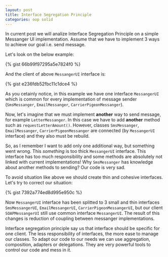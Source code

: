 ```yaml
---
layout: post
title: Interface Segregation Principle
categories: oop solid
---
```


In current post we will analize Interface Segregation Principle on a simple Messanger UI implementation. Assume that we have to implement 3 ways to achieve our goal i.e. send message.

Let's look on the below example:

{% gist 66b99f97295a5e7824f0 %} 

And the client of above `MessangerUI` interface is:

{% gist e236fdb52fbc11c1dce4 %}

As you cetainly notice, in this example we have one interface `MessangerUI` which is common for every implementation of message sender (`SmsMessanger`, `EmailMessanger`, `CarrierPigeonMessanger`).

Now, let's imagine that we must implement **another** way to send message, for example `LetterMessanger`. In this case we have to add **another** method such as `requestLetterAmount()`. However, classes `SmsMessanger`, `EmailMessanger`, `CarrierPigeonMessanger` are connected (by `MessangerUI` interface) and they also must be rebuild. 

So, as I remember I want to add only one additional way, but something went wrong. This *something* is too thick `MessangerUI` interface. This interface has too much responsibility and some methods are absolutely not linked with current implementations! Why `SmsMessanger` has knowledge about another methods to sending? Our code is very sad.

To avoid situation like above we should create thin and cohesive interfaces. Let's try to correct our situation:

{% gist 7392a774ed8d995e950c %} 

Now `MessangerUI` interface has been splitted to 3 small and thin interfaces `SmsMessangerUI`, `EmailMessangerUI`, `CarrierPigeonMessangerUI`, but our client `SOAPMessangerUI` still use common interface `MessangerUI`. The result of this changes is reduction of coupling between messanger implementations.

Interface segregation principle say us that interface should be specific for one client. The less responsibility of interfaces, the more ease to manage our classes. To adapt our code to our needs we can use aggregation, composition, adapters or delegations. They are very powerful tools to control our code and mess in it.



